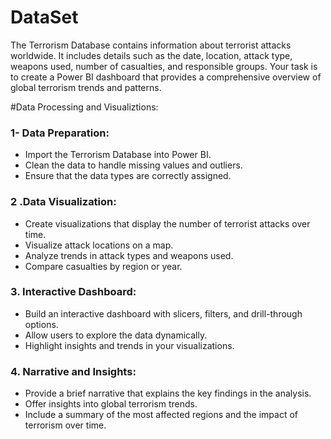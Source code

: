 # DataSet
The Terrorism Database contains information about terrorist attacks worldwide. It includes details such as the date, location, attack type, weapons used, number of casualties,
and responsible groups. Your task is to create a Power BI dashboard that provides a comprehensive overview of global terrorism trends and patterns.

#Data Processing and Visualiztions:
### 1- Data Preparation:
- Import the Terrorism Database into Power BI.
- Clean the data to handle missing values and outliers.
- Ensure that the data types are correctly assigned.
### 2 .Data Visualization:
- Create visualizations that display the number of terrorist attacks over time.
- Visualize attack locations on a map.
- Analyze trends in attack types and weapons used.
- Compare casualties by region or year.
### 3. Interactive Dashboard:
- Build an interactive dashboard with slicers, filters, and drill-through options.
- Allow users to explore the data dynamically.
- Highlight insights and trends in your visualizations.
### 4. Narrative and Insights:
- Provide a brief narrative that explains the key findings in the analysis.
- Offer insights into global terrorism trends.
- Include a summary of the most affected regions and the impact of terrorism over time.
